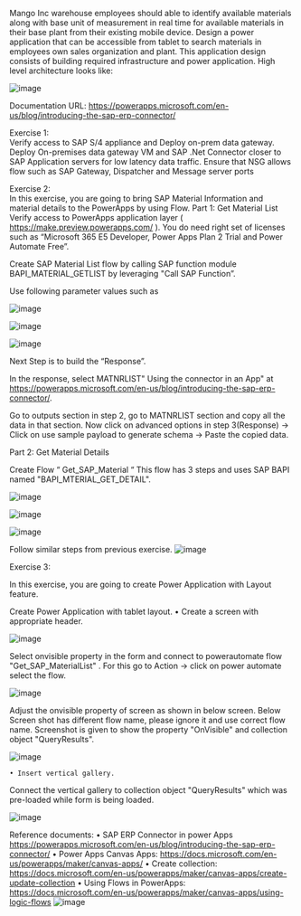 Mango Inc warehouse employees should able to identify available materials along with base unit of measurement in real time for available materials in their base plant from their existing mobile device. Design a power application that can be accessible from tablet to search materials in employees own sales organization and plant. This application design consists of building required infrastructure and power application. High level architecture looks like:

![image](https://user-images.githubusercontent.com/45843990/114218203-f9dc5580-991d-11eb-8a75-653fbf7ecc15.png)

Documentation URL: https://powerapps.microsoft.com/en-us/blog/introducing-the-sap-erp-connector/

Exercise  1:  
Verify access to SAP S/4 appliance and Deploy on-prem data gateway. 
Deploy On-premises data gateway VM and SAP .Net Connector closer to SAP Application servers for low latency data traffic. Ensure that NSG allows flow such as SAP Gateway, Dispatcher and Message server ports
 
Exercise  2:  
In this exercise,  you are going to bring SAP Material Information and material details to the PowerApps by using Flow. 
Part 1: Get Material List
Verify access to PowerApps application layer ( https://make.preview.powerapps.com/ ). You do need  right set of licenses such as “Microsoft 365 E5 Developer, Power Apps Plan 2 Trial and Power Automate Free”.

Create SAP Material List flow by calling SAP function module BAPI_MATERIAL_GETLIST by leveraging "Call SAP Function”. 

Use following parameter values such as

![image](https://user-images.githubusercontent.com/45843990/114218407-390aa680-991e-11eb-880e-72987e5b7ef3.png)

![image](https://user-images.githubusercontent.com/45843990/114218429-3d36c400-991e-11eb-9b1b-9f6419877543.png)

![image](https://user-images.githubusercontent.com/45843990/114218442-41fb7800-991e-11eb-8771-1d6cbc7d201b.png)

Next Step is to build the “Response”.

In the response, select MATNRLIST" Using the connector in an App" at https://powerapps.microsoft.com/en-us/blog/introducing-the-sap-erp-connector/.  

Go to outputs section in step 2, go to MATNRLIST section and copy all the data in that section. Now click on advanced options in step 3(Response) -> Click on use sample payload to generate schema -> Paste the copied data.  

Part 2:  Get Material Details

Create Flow “ Get_SAP_Material  “
This flow has 3 steps and uses SAP BAPI named "BAPI_MTERIAL_GET_DETAIL". 

![image](https://user-images.githubusercontent.com/45843990/114221959-d36ce900-9922-11eb-911c-7ee63ff0c940.png)

![image](https://user-images.githubusercontent.com/45843990/114221974-d8319d00-9922-11eb-8ec8-99cd79785f39.png)

![image](https://user-images.githubusercontent.com/45843990/114221994-dd8ee780-9922-11eb-9b32-49201a737f89.png)

Follow similar steps from previous exercise. ![image](https://user-images.githubusercontent.com/45843990/114222005-e1bb0500-9922-11eb-8c9d-72a62bb1d3e0.png)

Exercise 3:  

In this exercise, you are going to create Power Application with Layout feature. 

Create Power Application with tablet layout. 
	• Create a screen with appropriate header. 

![image](https://user-images.githubusercontent.com/45843990/114222068-f8615c00-9922-11eb-9057-36fbb7921826.png)

Select onvisible property in the form and connect to powerautomate flow "Get_SAP_MaterialList" .  For this go to Action -> click on power automate select the flow. 

![image](https://user-images.githubusercontent.com/45843990/114222120-057e4b00-9923-11eb-85e5-b3af73d6049c.png)

Adjust the onvisible property of screen as shown in below screen. Below Screen shot  has different flow name, please ignore it and use correct flow name. Screenshot is given to show the property "OnVisible" and collection object "QueryResults". 

![image](https://user-images.githubusercontent.com/45843990/114222164-1333d080-9923-11eb-9f1f-d0c57a46edd0.png)

	• Insert vertical gallery.  
Connect the vertical gallery to collection object "QueryResults" which was pre-loaded while form is being loaded.  

![image](https://user-images.githubusercontent.com/45843990/114222209-1fb82900-9923-11eb-951e-30dd7cfa2238.png)


Reference documents:
• SAP ERP Connector in power Apps https://powerapps.microsoft.com/en-us/blog/introducing-the-sap-erp-connector/
• Power Apps Canvas Apps: https://docs.microsoft.com/en-us/powerapps/maker/canvas-apps/
• Create collection: https://docs.microsoft.com/en-us/powerapps/maker/canvas-apps/create-update-collection
• Using Flows in PowerApps: https://docs.microsoft.com/en-us/powerapps/maker/canvas-apps/using-logic-flows
![image](https://user-images.githubusercontent.com/45843990/114222233-26df3700-9923-11eb-93c1-98f493f9d6f5.png)











